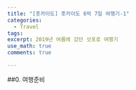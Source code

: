 ```yaml
---
title: "[훗카이도] 훗카이도 6박 7일 여행기-1"
categories:
  - Travel
tags:
excerpt: 2019년 여름에 갔던 삿포로 여행기
use_math: true
comments: true

---
```

##0. 여행준비
